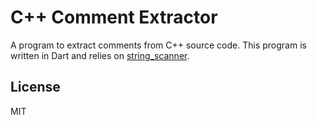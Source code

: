 # C++ Comment Extractor

A program to extract comments from C++ source code. This program is written in Dart and relies on [string_scanner](https://pub.dev/packages/string_scanner).

## License

MIT